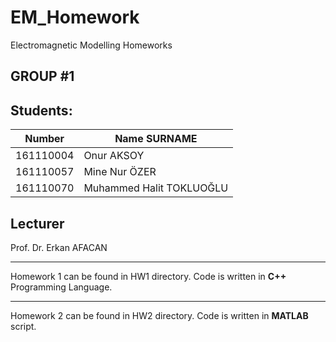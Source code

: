 # EM_Homework
Electromagnetic Modelling Homeworks

## GROUP #1

## Students:
|Number     |Name SURNAME               |
|---------- |-------------------------  |
|161110004  |Onur AKSOY                 |
|161110057  |Mine Nur ÖZER              |
|161110070  |Muhammed Halit TOKLUOĞLU   |

## Lecturer
Prof. Dr. Erkan AFACAN

---

Homework 1 can be found in HW1 directory.
Code is written in **C++** Programming Language.

---

Homework 2 can be found in HW2 directory.
Code is written in **MATLAB** script.
